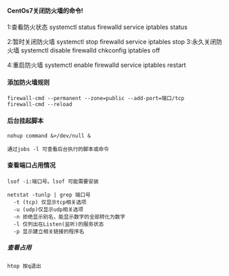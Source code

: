 ####  CentOs7关闭防火墙的命令!
1:查看防火状态
	systemctl status firewalld
	service  iptables status

2:暂时关闭防火墙
	systemctl stop firewalld
	service  iptables stop
3:永久关闭防火墙
	systemctl disable firewalld
	chkconfig iptables off

4:重启防火墙
	systemctl enable firewalld
	service iptables restart



#### 添加防火墙规则
```shell
firewall-cmd --permanent --zone=public --add-port=端口/tcp
firewall-cmd --reload
```



#### 后台挂起脚本
```shell
nohup command &>/dev/null &

通过jobs -l 可查看后台执行的脚本或命令
```



#### 查看端口占用情况
```shell
lsof -i:端口号。lsof 可能需要安装

netstat -tunlp | grep 端口号 
  -t (tcp) 仅显示tcp相关选项
  -u (udp)仅显示udp相关选项
  -n 拒绝显示别名，能显示数字的全部转化为数字
  -l 仅列出在Listen(监听)的服务状态
  -p 显示建立相关链接的程序名
```

##### 查看占用
	htop 按q退出
